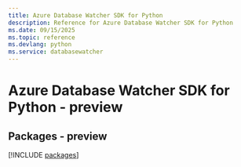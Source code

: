 ```yaml
---
title: Azure Database Watcher SDK for Python
description: Reference for Azure Database Watcher SDK for Python
ms.date: 09/15/2025
ms.topic: reference
ms.devlang: python
ms.service: databasewatcher
---
```

# Azure Database Watcher SDK for Python - preview
## Packages - preview
[!INCLUDE [packages](database-watcher-index.md)]